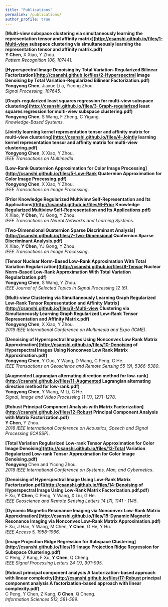 ```yaml
---
title: "Publications"
permalink: /publications/
author_profile: true
---
```

<b>[Multi-view subspace clustering via simultaneously learning the representation tensor and affinity matrix](http://csanshi.github.io/files/1-Multi-view subspace clustering via simultaneously learning the representation tensor and affinity matrix.pdf)</b> <br> 
<b>Y Chen</b>, X Xiao, Y Zhou.<br>
<i>Pattern Recognition 106, 107441</i>.

<b>[Hyperspectral Image Denoising by Total Variation-Regularized Bilinear Factorization](http://csanshi.github.io/files/2-Hyperspectral Image Denoising by Total Variation-Regularized Bilinear Factorization.pdf)</b> <br> 
<b>Yongyong Chen</b>, Jiaxue Li a, Yicong Zhou.<br>
<i>Signal Processing, 107645</i>.

<b>[Graph-regularized least squares regression for multi-view subspace clustering](http://csanshi.github.io/files/3-Graph-regularized least squares regression for multi-view subspace clustering.pdf)</b> <br> 
<b>Yongyong Chen</b>, S Wang, F Zheng, C Yigang.<br>
<i>Knowledge-Based Systems</i>.

<b>[Jointly learning kernel representation tensor and affinity matrix for multi-view clustering](http://csanshi.github.io/files/4-Jointly learning kernel representation tensor and affinity matrix for multi-view clustering.pdf)</b> <br> 
<b>Yongyong Chen</b>, X Xiao, Y Zhou.<br>
<i>IEEE Transactions on Multimedia</i>.

<b>[Low-Rank Quaternion Approximation for Color Image Processing](http://csanshi.github.io/files/5-Low-Rank Quaternion Approximation for Color Image Processing.pdf)</b> <br> 
<b>Yongyong Chen</b>, X Xiao, Y Zhou.<br>
<i>IEEE Transactions on Image Processing</i>.

<b>[Prior Knowledge Regularized Multiview Self-Representation and Its Applications](http://csanshi.github.io/files/6-Prior Knowledge Regularized Multiview Self-Representation and Its Applications.pdf)</b> <br> 
X Xiao, <b>Y Chen</b>, YJ Gong, Y Zhou.<br>
<i>IEEE Transactions on Neural Networks and Learning Systems</i>.

<b>[Two-Dimensional Quaternion Sparse Discriminant Analysis](http://csanshi.github.io/files/7-Two-Dimensional Quaternion Sparse Discriminant Analysis.pdf)</b> <br> 
X Xiao, <b>Y Chen</b>, YJ Gong, Y Zhou.<br>
<i>IEEE Transactions on Image Processing</i>.

<b>[Tensor Nuclear Norm-Based Low-Rank Approximation With Total Variation Regularization](http://csanshi.github.io/files/8-Tensor Nuclear Norm-Based Low-Rank Approximation With Total Variation Regularization.pdf)</b> <br> 
<b>Yongyong Chen</b>, S Wang, Y Zhou.<br>
<i>IEEE Journal of Selected Topics in Signal Processing 12 (6)</i>.

<b>[Multi-view Clustering via Simultaneously Learning Graph Regularized Low-Rank Tensor Representation and Affinity Matrix](http://csanshi.github.io/files/9-Multi-view Clustering via Simultaneously Learning Graph Regularized Low-Rank Tensor Representation and Affinity Matrix.pdf)</b> <br> 
<b>Yongyong Chen</b>, X Xiao, Y Zhou.<br>
<i>2019 IEEE International Conference on Multimedia and Expo (ICME)</i>.

<b>[Denoising of Hyperspectral Images Using Nonconvex Low Rank Matrix Approximation](http://csanshi.github.io/files/10-Denoising of Hyperspectral Images Using Nonconvex Low Rank Matrix Approximation.pdf)</b> <br> 
<b>Yongyong Chen</b>, Y Guo, Y Wang, D Wang, C Peng, G He.<br>
<i>IEEE Transactions on Geoscience and Remote Sensing 55 (9), 5366-5380</i>.

<b>[Augmented Lagrangian alternating direction method for low-rank](http://csanshi.github.io/files/11-Augmented Lagrangian alternating direction method for low-rank.pdf)</b> <br> 
<b>Yongyong Chen</b>, Y Wang, M Li, G He.<br>
<i>Signal, Image and Video Processing 11 (7), 1271-1278</i>.

<b>[Robust Principal Component Analysis with Matrix Factorization](http://csanshi.github.io/files/12-Robust Principal Component Analysis with Matrix Factorization.pdf)</b> <br> 
<b>Y Chen</b>, Y Zhou.<br>
<i>2018 IEEE International Conference on Acoustics, Speech and Signal Processing (ICASSP)</i>.

<b>[Total Variation Regularized Low-rank Tensor Approximation for Color Image Denoising](http://csanshi.github.io/files/13-Total Variation Regularized Low-rank Tensor Approximation for Color Image Denoising.pdf)</b> <br> 
<b>Yongyong</b> Chen and Yicong Zhou.<br>
<i>2018 IEEE International Conference on Systems, Man, and Cybernetics</i>.

<b>[Denoising of Hyperspectral Image Using Low-Rank Matrix Factorization.pdf](http://csanshi.github.io/files/14-Denoising of Hyperspectral Image Using Low-Rank Matrix Factorization.pdf.pdf)</b> <br> 
F Xu, <b>Y Chen</b>, C Peng, Y Wang, X Liu, G He.<br>
<i>IEEE Geoscience and Remote Sensing Letters 14 (7), 1141 - 1145</i>.

<b>[Dynamic Magnetic Resonance Imaging via Nonconvex Low-Rank Matrix Approximation](http://csanshi.github.io/files/15-Dynamic Magnetic Resonance Imaging via Nonconvex Low-Rank Matrix Approximation.pdf)</b> <br> 
F Xu, J Han, Y Wang, M Chen, <b>Y Chen</b>, G He, Y Hu.<br>
<i>IEEE Access 5, 1958-1966</i>.

<b>[Image Projection Ridge Regression for Subspace Clustering](http://csanshi.github.io/files/16-Image Projection Ridge Regression for Subspace Clustering.pdf)</b> <br> 
C Peng, Z Kang, F Xu, <b>Y Chen</b>, Q Cheng.<br>
<i>IEEE Signal Processing Letters 24 (7), 991-995</i>.

<b>[Robust principal component analysis A factorization-based approach with linear complexity](http://csanshi.github.io/files/17-Robust principal component analysis A factorization-based approach with linear complexity.pdf)</b> <br> 
C Peng, Y Chen, Z Kang, <b>C Chen</b>, Q Cheng.<br>
<i>Information Sciences 513, 581-599</i>.

